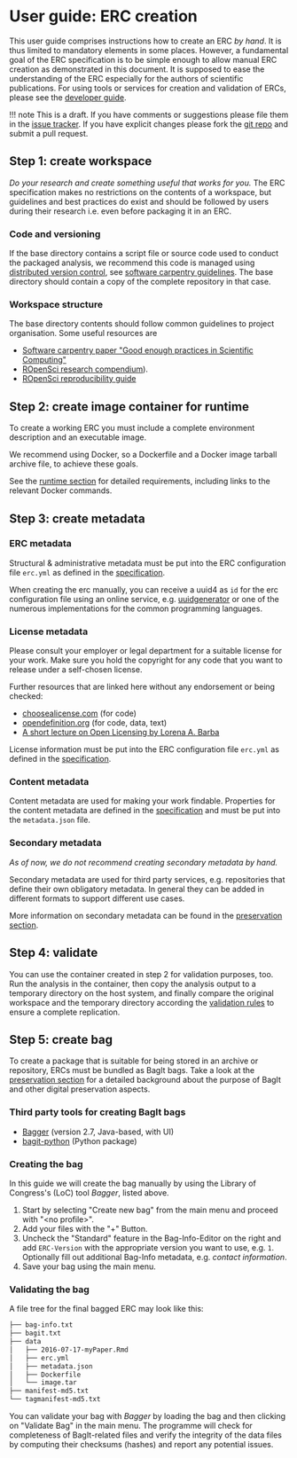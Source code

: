 # User guide: ERC creation

This user guide comprises instructions how to create an ERC _by hand_.
It is thus limited to mandatory elements in some places.
However, a fundamental goal of the ERC specification is to be simple enough to allow manual ERC creation as demonstrated in this document. It is supposed to ease the understanding of the ERC especially for the authors of scientific publications.
For using tools or services for creation and validation of ERCs, please see the [developer guide](../dev-guide/index.md).

!!! note
    This is a draft. If you have comments or suggestions please file them in the <a href="https://github.com/o2r-project/erc-spec/issues">issue tracker</a>. If you have explicit changes please fork the <a href="https://github.com/o2r-project/erc-spec">git repo</a> and submit a pull request.

## Step 1: create workspace

_Do your research and create something useful that works for you._
The ERC specification makes no restrictions on the contents of a workspace, but guidelines and best practices do exist and should be followed by users during their research i.e. even before packaging it in an ERC.

### Code and versioning

If the base directory contains a script file or source code used to conduct the packaged analysis, we recommend this code is managed using [distributed version control](https://en.wikipedia.org/wiki/Distributed_version_control), see [software carpentry guidelines](https://github.com/swcarpentry/good-enough-practices-in-scientific-computing/blob/gh-pages/index.md#keeping-track-of-changes).
The base directory should contain a copy of the complete repository in that case.

### Workspace structure

The base directory contents should follow common guidelines to project organisation.
Some useful resources are

- [Software carpentry paper "Good enough practices in Scientific Computing"](https://github.com/swcarpentry/good-enough-practices-in-scientific-computing/blob/gh-pages/index.md#project-organization)
- [ROpenSci research compendium](https://github.com/ropensci/rrrpkg)).
- [ROpenSci reproducibility guide](https://ropensci.github.io/reproducibility-guide/sections/introduction)

## Step 2: create image container for runtime

To create a working ERC you must include a complete environment description and an executable image.

We recommend using Docker, so a Dockerfile and a Docker image tarball archive file, to achieve these goals.

See the [runtime section](../spec/index.md#nested-runtime) for detailed requirements, including links to the relevant Docker commands.

## Step 3: create metadata

### ERC metadata

Structural & administrative metadata must be put into the ERC configuration file `erc.yml` as defined in the [specification](../spec/index.md#erc-configuration-file).

When creating the erc manually, you can receive a uuid4 as `id` for the erc configuration file using an online service, e.g. [uuidgenerator](https://www.uuidgenerator.net/version4) or one of the numerous implementations for the common programming languages.

### License metadata

Please consult your employer or legal department for a suitable license for your work. Make sure you hold the copyright for any code that you want to release under a self-chosen license.

Further resources that are linked here without any endorsement or being checked:

- [choosealicense.com](https://choosealicense.com) (for code)
- [opendefinition.org](http://opendefinition.org) (for code, data, text)
- [A short lecture on Open Licensing by Lorena A. Barba](https://speakerdeck.com/labarba/a-short-lecture-on-open-licensing)

License information must be put into the ERC configuration file `erc.yml` as defined in the [specification](../spec/index.md#erc-configuration-file).

### Content metadata

Content metadata are used for making your work findable. Properties for the content metadata are defined in the [specification](../spec/index.md#content-metadata) and must be put into the `metadata.json` file.

### Secondary metadata

_As of now, we do not recommend creating secondary metadata by hand._

Secondary metadata are used for third party services, e.g. repositories that define their own obligatory metadata.
In general they can be added in different formats to support different use cases.

More information on secondary metadata can be found in the [preservation section](../spec/index.md#preservation-of-erc).


## Step 4: validate

You can use the container created in step 2 for validation purposes, too.
Run the analysis in the container, then copy the analysis output to a temporary directory on the host system, and finally compare the original workspace and the temporary directory according the [validation rules](../spec/index.md#validation) to ensure a complete replication.

## Step 5: create bag

To create a package that is suitable for being stored in an archive or repository, ERCs must be bundled as BagIt bags.
Take a look at the [preservation section](../spec/index.md#preservation-of-erc) for a detailed background about the purpose of BagIt and other digital preservation aspects.


### Third party tools for creating BagIt bags

- [Bagger](https://github.com/LibraryOfCongress/bagger) (version 2.7, Java-based, with UI)
- [bagit-python](https://libraryofcongress.github.io/bagit-python/) (Python package)

### Creating the bag

In this guide we will create the bag manually by using the Library of Congress's (LoC) tool _Bagger_, listed above.

1. Start by selecting "Create new bag" from the main menu and proceed with "&lt;no profile&gt;".
2. Add your files with the "+" Button.
3. Uncheck the "Standard" feature in the Bag-Info-Editor on the right and add `ERC-Version` with the appropriate version you want to use, e.g. `1`. Optionally fill out additional Bag-Info metadata, e.g. _contact information_.
4. Save your bag using the main menu.

### Validating the bag

A file tree for the final bagged ERC may look like this:

```txt
├── bag-info.txt
├── bagit.txt
├── data
│   ├── 2016-07-17-myPaper.Rmd
│   ├── erc.yml
│   ├── metadata.json
│   ├── Dockerfile
│   └── image.tar
├── manifest-md5.txt
└── tagmanifest-md5.txt
```

You can validate your bag with _Bagger_ by loading the bag and then clicking on "Validate Bag" in the main menu.
The programme will check for completeness of BagIt-related files and verify the integrity of the data files by computing their checksums (hashes) and report any potential issues.
